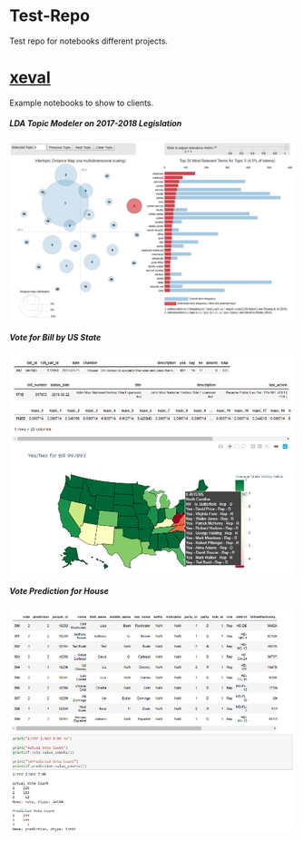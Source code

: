 # Test-Repo

Test repo for notebooks different projects.

# [xeval](https://github.com/mrciolino/Test-Repo/tree/master/xeval)

Example notebooks to show to clients.

##### LDA Topic Modeler on 2017-2018 Legislation

![LDA Viz](refs/lda_viz.png)

##### Vote for Bill by US State

![Map Viz](refs/map_viz.png)

##### Vote Prediction for House

![Vote Viz](refs/prediction_viz.png)
